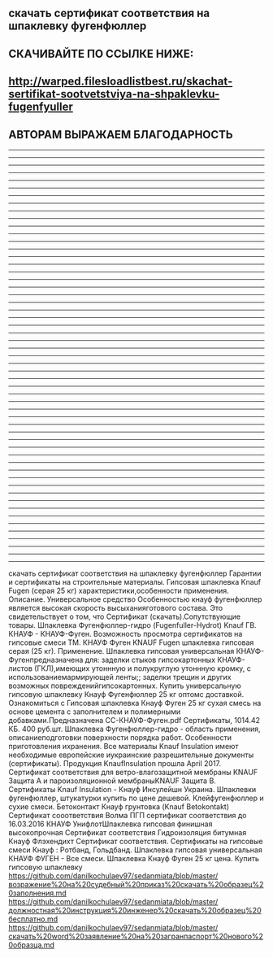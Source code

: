 скачать сертификат соответствия на шпаклевку фугенфюллер
--------------------------------------------------
СКАЧИВАЙТЕ ПО ССЫЛКЕ НИЖЕ:
--------------------------------------------------
http://warped.filesloadlistbest.ru/skachat-sertifikat-sootvetstviya-na-shpaklevku-fugenfyuller
--------------------------------------------------
АВТОРАМ ВЫРАЖАЕМ БЛАГОДАРНОСТЬ
--------------------------------------------------
--------------------------------------------------
--------------------------------------------------
--------------------------------------------------
--------------------------------------------------
--------------------------------------------------
--------------------------------------------------
--------------------------------------------------
--------------------------------------------------
--------------------------------------------------
--------------------------------------------------
--------------------------------------------------
--------------------------------------------------
--------------------------------------------------
--------------------------------------------------
--------------------------------------------------
--------------------------------------------------
--------------------------------------------------
--------------------------------------------------
--------------------------------------------------
--------------------------------------------------
--------------------------------------------------
--------------------------------------------------
--------------------------------------------------
--------------------------------------------------
--------------------------------------------------
--------------------------------------------------
--------------------------------------------------
--------------------------------------------------
--------------------------------------------------
--------------------------------------------------
--------------------------------------------------
--------------------------------------------------
--------------------------------------------------
--------------------------------------------------
--------------------------------------------------
--------------------------------------------------
--------------------------------------------------
--------------------------------------------------
--------------------------------------------------
--------------------------------------------------
--------------------------------------------------
--------------------------------------------------
--------------------------------------------------
--------------------------------------------------
--------------------------------------------------
--------------------------------------------------
--------------------------------------------------
--------------------------------------------------
--------------------------------------------------
--------------------------------------------------
--------------------------------------------------
--------------------------------------------------
--------------------------------------------------
--------------------------------------------------
--------------------------------------------------
скачать сертификат соответствия на шпаклевку фугенфюллер Гарантии и сертификаты на строительные материалы. Гипсовая шпаклевка Knauf Fugen (серая  25 кг)  характеристики,особенности применения. Описание. Универсальное средство Особенностью кнауф фугенфюллер является высокая скорость высыханияготового состава. Это свидетельствует о том, что  Сертификат (скачать).Сопутствующие товары. Шпаклевка Фугенфюллер-гидро (Fugenfuller-Hydrot) Knauf ГВ. КНАУФ - КНАУФ-Фуген. Возможность просмотра сертификатов на гипсовые смеси ТМ. КНАУФ Фуген  KNAUF Fugen шпаклевка гипсовая серая (25 кг). Применение. Шпаклевка гипсовая универсальная КНАУФ-Фугенпредназначена для: заделки стыков гипсокартонных КНАУФ-листов (ГКЛ),имеющих утоннную и полукруглую утоннную кромку, с использованиемармирующей ленты;; заделки трещин и других возможных поврежденийгипсокартонных. Купить универсальную гипсовую шпаклевку Кнауф Фугенфюллер 25 кг оптомс доставкой. Ознакомиться с  Гипсовая шпаклевка Кнауф Фуген 25 кг сухая смесь на основе цемента с заполнителем и полимерными добавками.Предназначена  СС-КНАУФ-Фуген.pdf Сертификаты, 1014.42 КБ. 400 руб.шт. Шпаклевка Фугенфюллер-гидро - область применения, описаниеподготовки поверхности порядка работ. Особенности приготовления ихранения. Все материалы Knauf Insulation имеют необходимые европейские иукраинские разрешительные документы (сертификаты). Продукция KnaufInsulation прошла  April 2017. Сертификат соответствия для ветро-влагозащитной мембраны KNAUF Защита А и пароизоляционной мембраныKNAUF Защита В.
Сертификаты  Knauf Insulation - Кнауф Инсулейшн Украина. Шпаклевки фугенфюллер, штукатурки купить по цене дешевой. Клейфугенфюллер и сухие смеси. Бетоконтакт Кнауф грунтовка (Knauf Betokontakt) Сертификат сооответствия Волма ПГП сертификат соответствия до 16.03.2016  КНАУФ УнифлотШпаклевка гипсовая финишная высокопрочная Сертификат соответствия Гидроизоляция битумная Кнауф Флэхендихт Сертификат соответствия. Сертификаты на гипсовые смеси Кнауф : Ротбанд, Гольдбанд. Шпаклевка гипсовая универсальная КНАУФ ФУГЕН - Все смеси. Шпаклевка Кнауф Фуген 25 кг цена. Купить гипсовую шпаклевку
https://github.com/danilkochulaev97/sedanmiata/blob/master/возражение%20на%20судебный%20приказ%20скачать%20образец%20заполнения.md
https://github.com/danilkochulaev97/sedanmiata/blob/master/должностная%20инструкция%20инженер%20скачать%20образец%20бесплатно.md
https://github.com/danilkochulaev97/sedanmiata/blob/master/скачать%20word%20заявление%20на%20загранпаспорт%20нового%20образца.md